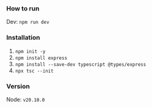 ### How to run
Dev: `npm run dev`

### Installation
1. `npm init -y`
2. `npm install express`
3. `npm install --save-dev typescript @types/express`
4. `npx tsc --init`

### Version
Node: `v20.10.0`